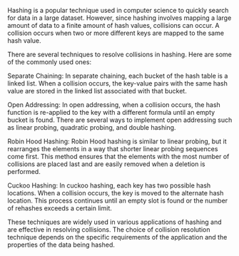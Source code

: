 Hashing is a popular technique used in computer science to quickly search for data in a large dataset. However, since hashing involves mapping a large amount of data to a finite amount of hash values, collisions can occur. A collision occurs when two or more different keys are mapped to the same hash value.

There are several techniques to resolve collisions in hashing. Here are some of the commonly used ones:

Separate Chaining: In separate chaining, each bucket of the hash table is a linked list. When a collision occurs, the key-value pairs with the same hash value are stored in the linked list associated with that bucket.

Open Addressing: In open addressing, when a collision occurs, the hash function is re-applied to the key with a different formula until an empty bucket is found. There are several ways to implement open addressing such as linear probing, quadratic probing, and double hashing.

Robin Hood Hashing: Robin Hood hashing is similar to linear probing, but it rearranges the elements in a way that shorter linear probing sequences come first. This method ensures that the elements with the most number of collisions are placed last and are easily removed when a deletion is performed.

Cuckoo Hashing: In cuckoo hashing, each key has two possible hash locations. When a collision occurs, the key is moved to the alternate hash location. This process continues until an empty slot is found or the number of rehashes exceeds a certain limit.

These techniques are widely used in various applications of hashing and are effective in resolving collisions. The choice of collision resolution technique depends on the specific requirements of the application and the properties of the data being hashed.